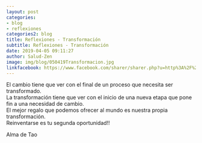 ```yaml
---
layout: post
categories:
- blog
- reflexiones
categories2: blog
title: Reflexiones - Transformación
subtitle: Reflexiones - Transformación
date: 2019-04-05 09:11:27
author: Salud-Zen
image: img/blog/050419Transformacion.jpg
linkfacebook: https://www.facebook.com/sharer/sharer.php?u=http%3A%2F%2Fww.salud-zen.com%2Fblog%2F2019%2F04%2F05%2Freflexiones-transformacion.html&amp;src=sdkpreparse
---
```


El cambio tiene que ver con el final de un proceso que necesita ser transformado.  
La transformación tiene que ver con el inicio de una nueva etapa que pone fin a una necesidad de cambio.  
El mejor regalo que podemos ofrecer al mundo es nuestra propia transformación.   
Reinventarse es tu segunda oportunidad!!  

Alma de Tao
